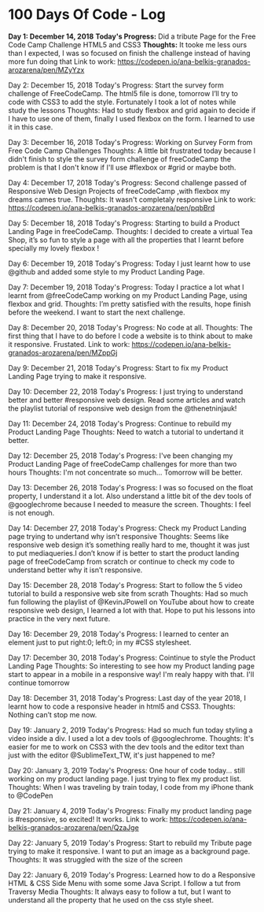 # 100 Days Of Code - Log

**Day 1: December 14, 2018**
**Today's Progress:** Did a tribute Page for the Free Code Camp Challenge HTML5 and CSS3
**Thoughts:** It tooke me less ours than I expected, I was so focused on finish the challenge instead of having more fun doing that
Link to work: https://codepen.io/ana-belkis-granados-arozarena/pen/MZyYzx


Day 2: December 15, 2018
Today's Progress: Start the survey form challenge of FreeCodeCamp. The html5 file is done, tomorrow I’ll try to code with CSS3 to add the style. Fortunately I took a lot of notes while study the lessons
Thoughts: Had to study flexbox and grid again to decide if I have to use one of them, finally I used flexbox on the form. I learned to use it in this case.

Day 3: December 16, 2018
Today's Progress: Working on Survey Form from Free Code Camp Challenges
Thoughts: A little bit frustrated today because I didn't finish to style the survey form challenge of freeCodeCamp the problem is that I don't know if I'll use #flexbox or #grid or maybe both.

Day 4: December 17, 2018
Today's Progress: Second challenge passed of Responsive Web Design Projects of freeCodeCamp ,with flexbox my dreams cames true.
Thoughts: It wasn't completaly responsive 
Link to work: https://codepen.io/ana-belkis-granados-arozarena/pen/pqbBrd

Day 5: December 18, 2018
Today's Progress: Starting to build a Product Landing Page in freeCodeCamp. 
Thoughts: I decided to create a virtual Tea Shop, it’s so fun to style a page with all the properties that I learnt before specially my lovely flexbox !

Day 6: December 19, 2018
Today's Progress: Today I just learnt how to use @github and added some style to my Product Landing Page.

Day 7: December 19, 2018
Today's Progress: Today I practice a lot what I learnt from @freeCodeCamp working on my Product Landing Page, using flexbox and grid. 
Thoughts: I’m pretty satisfied with the results, hope finish before the weekend. I want to start the next challenge. 

Day 8: December 20, 2018
Today's Progress: No code at all.
Thoughts: The first thing that I have to do before I code a website is to think about to make it responsive. Frustated.
Link to work: https://codepen.io/ana-belkis-granados-arozarena/pen/MZppGj

Day 9: December 21, 2018
Today's Progress: Start to fix my Product Landing Page trying to make it responsive.

Day 10: December 22, 2018
Today's Progress: I just trying to understand better and better #responsive web design. Read some articles and watch the playlist tutorial of responsive web design from the @thenetninjauk! 

Day 11: December 24, 2018
Today's Progress: Continue to rebuild my Product Landing Page
Thoughts: Need to watch a tutorial to undertand it better.

Day 12: December 25, 2018
Today's Progress: I've been changing my Product Landing Page of freeCodeCamp challenges for more than two hours
Thoughts: I'm not concentrate so much... Tomorrow will be better.

Day 13: December 26, 2018
Today's Progress: I was so focused on the float property, I understand it a lot. Also understand a little bit of the dev tools of @googlechrome because I needed to measure the screen.
Thoughts: I feel is not enough.

Day 14: December 27, 2018
Today's Progress: Check my Product Landing page trying to undertand why isn’t responsive
Thoughts: Seems like responsive web design it’s something really hard to me, thought it was just to put mediaqueries.I don’t know if is better to start the product landing page of freeCodeCamp from scratch or continue to check my code to understand better why it isn’t responsive.

Day 15: December 28, 2018
Today's Progress: Start to follow the 5 video tutorial to build a responsive web site from scrath 
Thoughts: Had so much fun following the playlist of @KevinJPowell  on YouTube about how to create responsive web design, I learned a lot with that. Hope to put his lessons into practice in the very next future.

Day 16: December 29, 2018
Today's Progress: I learned to center an element just to put right:0; left:0; in my #CSS stylesheet.

Day 17: December 30, 2018
Today's Progress: Cointinue to style the Product Landing Page
Thoughts: So interesting to see how my Product landing page start to appear in a mobile in a responsive way! I'm realy happy with that. I'll continue tomorrow

Day 18: December 31, 2018
Today's Progress: Last day of the year 2018, I learnt how to code a responsive header in html5 and CSS3.
Thoughts: Nothing can’t stop me now.

Day 19: January 2, 2019 
Today's Progress: Had so much fun today styling a video inside a div. I used a lot a dev tools of @googlechrome.
Thoughts: It's easier for me to work on CSS3 with the dev tools and the editor text than just with the editor @SublimeText_TW, it's just happened to me?

Day 20: January 3, 2019 
Today's Progress: One hour of code today... still working on my product landing page. I just trying to flex my product list.
Thoughts: When I was traveling by train today, I code from my iPhone thank to @CodePen 

Day 21: January 4, 2019 
Today's Progress: Finally my product landing page is #responsive, so excited! It works. 
Link to work: https://codepen.io/ana-belkis-granados-arozarena/pen/QzaJge

Day 22: January 5, 2019 
Today's Progress: Start to rebuild my Tribute page trying to make it responsive. I want to put an image as a background page.
Thoughts: It was struggled with the size of the screen

Day 22: January 6, 2019 
Today's Progress: Learned how to do a Responsive HTML & CSS Side Menu with some some Java Script. I follow a tut from Traversy Media
Thoughts: It always easy to follow a tut, but I want to understand all the property that he used on the css style sheet.

